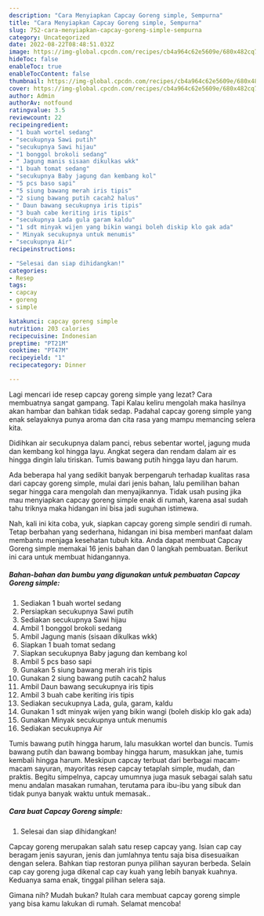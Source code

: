 ```yaml
---
description: "Cara Menyiapkan Capcay Goreng simple, Sempurna"
title: "Cara Menyiapkan Capcay Goreng simple, Sempurna"
slug: 752-cara-menyiapkan-capcay-goreng-simple-sempurna
category: Uncategorized
date: 2022-08-22T08:48:51.032Z
image: https://img-global.cpcdn.com/recipes/cb4a964c62e5609e/680x482cq70/capcay-goreng-simple-foto-resep-utama.jpg
hideToc: false
enableToc: true
enableTocContent: false
thumbnail: https://img-global.cpcdn.com/recipes/cb4a964c62e5609e/680x482cq70/capcay-goreng-simple-foto-resep-utama.jpg
cover: https://img-global.cpcdn.com/recipes/cb4a964c62e5609e/680x482cq70/capcay-goreng-simple-foto-resep-utama.jpg
author: Admin
authorAv: notfound
ratingvalue: 3.5
reviewcount: 22
recipeingredient:
- "1 buah wortel sedang"
- "secukupnya Sawi putih"
- "secukupnya Sawi hijau"
- "1 bonggol brokoli sedang"
- " Jagung manis sisaan dikulkas wkk"
- "1 buah tomat sedang"
- "secukupnya Baby jagung dan kembang kol"
- "5 pcs baso sapi"
- "5 siung bawang merah iris tipis"
- "2 siung bawang putih cacah2 halus"
- " Daun bawang secukupnya iris tipis"
- "3 buah cabe keriting iris tipis"
- "secukupnya Lada gula garam kaldu"
- "1 sdt minyak wijen yang bikin wangi boleh diskip klo gak ada"
- " Minyak secukupnya untuk menumis"
- "secukupnya Air"
recipeinstructions:

- "Selesai dan siap dihidangkan!"
categories:
- Resep
tags:
- capcay
- goreng
- simple

katakunci: capcay goreng simple 
nutrition: 203 calories
recipecuisine: Indonesian
preptime: "PT21M"
cooktime: "PT47M"
recipeyield: "1"
recipecategory: Dinner

---
```



Lagi mencari ide resep capcay goreng simple yang lezat? Cara membuatnya sangat gampang. Tapi Kalau keliru mengolah maka hasilnya akan hambar dan bahkan tidak sedap. Padahal capcay goreng simple yang enak selayaknya punya aroma dan cita rasa yang mampu memancing selera kita.


Didihkan air secukupnya dalam panci, rebus sebentar wortel, jagung muda dan kembang kol hingga layu. Angkat segera dan rendam dalam air es hingga dingin lalu tiriskan. Tumis bawang putih hingga layu dan harum.

Ada beberapa hal yang sedikit banyak berpengaruh terhadap kualitas rasa dari capcay goreng simple, mulai dari jenis bahan, lalu pemilihan bahan segar hingga cara mengolah dan menyajikannya. Tidak usah pusing jika mau menyiapkan capcay goreng simple enak di rumah, karena asal sudah tahu triknya maka hidangan ini bisa jadi suguhan istimewa.


Nah, kali ini kita coba, yuk, siapkan capcay goreng simple sendiri di rumah. Tetap berbahan yang sederhana, hidangan ini bisa memberi manfaat dalam membantu menjaga kesehatan tubuh kita. Anda dapat membuat Capcay Goreng simple memakai 16 jenis bahan dan 0 langkah pembuatan. Berikut ini cara untuk membuat hidangannya.

<!--inarticleads1-->

##### Bahan-bahan dan bumbu yang digunakan untuk pembuatan Capcay Goreng simple:

1. Sediakan 1 buah wortel sedang
1. Persiapkan secukupnya Sawi putih
1. Sediakan secukupnya Sawi hijau
1. Ambil 1 bonggol brokoli sedang
1. Ambil  Jagung manis (sisaan dikulkas wkk)
1. Siapkan 1 buah tomat sedang
1. Siapkan secukupnya Baby jagung dan kembang kol
1. Ambil 5 pcs baso sapi
1. Gunakan 5 siung bawang merah iris tipis
1. Gunakan 2 siung bawang putih cacah2 halus
1. Ambil  Daun bawang secukupnya iris tipis
1. Ambil 3 buah cabe keriting iris tipis
1. Sediakan secukupnya Lada, gula, garam, kaldu
1. Gunakan 1 sdt minyak wijen yang bikin wangi (boleh diskip klo gak ada)
1. Gunakan  Minyak secukupnya untuk menumis
1. Sediakan secukupnya Air


Tumis bawang putih hingga harum, lalu masukkan wortel dan buncis. Tumis bawang putih dan bawang bombay hingga harum, masukkan jahe, tumis kembali hingga harum. Meskipun capcay terbuat dari berbagai macam-macam sayuran, mayoritas resep capcay tetaplah simple, mudah, dan praktis. Begitu simpelnya, capcay umumnya juga masuk sebagai salah satu menu andalan masakan rumahan, terutama para ibu-ibu yang sibuk dan tidak punya banyak waktu untuk memasak.. 

<!--inarticleads2-->

##### Cara buat Capcay Goreng simple:


1. Selesai dan siap dihidangkan!

Capcay goreng merupakan salah satu resep capcay yang. Isian cap cay beragam jenis sayuran, jenis dan jumlahnya tentu saja bisa disesuaikan dengan selera. Bahkan tiap restoran punya pilihan sayuran berbeda. Selain cap cay goreng juga dikenal cap cay kuah yang lebih banyak kuahnya. Keduanya sama enak, tinggal pilihan selera saja. 

Gimana nih? Mudah bukan? Itulah cara membuat capcay goreng simple yang bisa kamu lakukan di rumah. Selamat mencoba!
